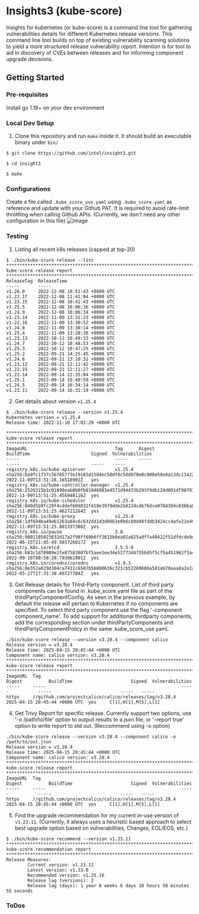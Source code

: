 # Insights3 (kube-score)

Insights for kubernetes (or kube-score) is a command line tool for gathering vulnerabilities details for different Kubernetes release versions. This command line tool builds on top of existing vulnerability scanning solutions to yield a more structured release vulnerability report. Intention is for tool to aid in discovery of CVEs between releases and for informing component upgrade decisions.​


## Getting Started

### Pre-requisites

Install go 1.19+ on your dev environment

### Local Dev Setup

1. Clone this repository and run `make` inside it. It should build an executable binary under `bin/`

```
$ git clone https://github.com/intel/insight3.git

$ cd insight3

$ make
```

### Configurations
Create a file called `.kube_score_use.yaml` using `.kube_score.yaml` as reference and update with your Github PAT. It is required to avoid rate-limit throttling when calling Github APIs.
(Currently, we don't need any other configuration in this file)
![image](https://github.com/user-attachments/assets/9300bc72-b84b-4940-9877-b887b03ce6f5)


### Testing

1. Listing all recent k8s releases (capped at top-20)
```
$ ./bin/kube-score release --list
********************************************************************************
kube-score release report
********************************************************************************
ReleaseTag  ReleaseTime
-----       -----
v1.26.0     2022-12-08 19:51:43 +0000 UTC
v1.22.17    2022-12-08 11:41:04 +0000 UTC
v1.23.15    2022-12-08 10:41:43 +0000 UTC
v1.25.5     2022-12-08 10:06:36 +0000 UTC
v1.24.9     2022-12-08 10:06:34 +0000 UTC
v1.23.14    2022-11-09 13:31:23 +0000 UTC
v1.22.16    2022-11-09 13:30:52 +0000 UTC
v1.24.8     2022-11-09 13:30:14 +0000 UTC
v1.25.4     2022-11-09 13:28:30 +0000 UTC
v1.23.13    2022-10-12 10:49:33 +0000 UTC
v1.24.7     2022-10-12 10:48:53 +0000 UTC
v1.25.3     2022-10-12 10:47:25 +0000 UTC
v1.25.2     2022-09-21 14:25:45 +0000 UTC
v1.24.6     2022-09-21 13:10:31 +0000 UTC
v1.23.12    2022-09-21 12:11:42 +0000 UTC
v1.22.15    2022-09-21 12:11:27 +0000 UTC
v1.22.14    2022-09-14 22:35:04 +0000 UTC
v1.25.1     2022-09-14 19:40:59 +0000 UTC
v1.24.5     2022-09-14 16:34:14 +0000 UTC
v1.23.11    2022-09-14 16:31:19 +0000 UTC
```

2. Get details about version `v1.25.4`

```
$ ./bin/kube-score release --version v1.25.4
Kubernetes version = v1.25.4
Release time: 2022-11-10 17:02:29 +0000 UTC

********************************************************************************
kube-score release report
********************************************************************************
ImageURL                                 Tag      Digest                                                                   BuildTime                       Signed  Vulnerabilities
-----                                    -----    -----                                                                    -----                           -----   -----
registry.k8s.io/kube-apiserver           v1.25.4  sha256:ba9fc1737c5b7857f3e19183d1504ec58df0c50d970e0c008e58e8a13dc11422  2022-11-09T13:51:28.16518902Z   yes
registry.k8s.io/kube-controller-manager  v1.25.4  sha256:2526315b1c01899eab8b0fb81046083e4571d94433b293f9db124d091df98707  2022-11-09T13:51:25.456948116Z  yes
registry.k8s.io/kube-scheduler           v1.25.4  sha256:840d5b9fc29f4cddef60d832f410e3979dde2b8224cdb76dce0784394c0366a0  2022-11-09T13:51:25.462721264Z  yes
registry.k8s.io/kube-proxy               v1.25.4  sha256:1df694ba49eb1263a84c6cb32dd143d09b3e0b6cb0d48fddb3424cc4afe22e49  2022-11-09T13:51:25.801337308Z  yes
registry.k8s.io/pause                    3.8      sha256:9001185023633d17a2f98ff69b6ff2615b8ea02a825adffa40422f51dfdcde9d  2022-06-15T21:45:49.501726017Z  yes
registry.k8s.io/etcd                     3.5.5-0  sha256:b83c1d70989e1fe87583607bf5aee1ee34e52773d4755b95f5cf5a451962f3a4  2022-09-16T00:58:28.793062801Z  yes
registry.k8s.io/coredns/coredns          v1.9.3   sha256:8e352a029d304ca7431c6507b56800636c321cb52289686a581ab70aaa8a2e2a  2022-05-27T17:31:38.60727784Z   yes
```

3. Get Release details for Third-Party component.
List of third party components can be found in .kube_score.yaml file as part of the thirdPartyComponentConfig. As seen in the previous example, by default the release will pertain to Kubernetes if no components are specified. To select third party component use the flag '-component component_name'. To add support for additional thirdparty components, add the corresponding section under thirdPartyComponents and thirdPartyComponentPolicy in the same .kube_score_use.yaml.

```
./bin/kube-score release --version v3.28.4 --component calico
Release version = v3.28.4
Release time: 2025-04-15 20:45:44 +0000 UTC
Component name: calico version: v3.28.4
********************************************************************************
kube-score release report
********************************************************************************
ImageURL  Tag                                                     Digest          BuildTime                      Signed  Vulnerabilities
-----     -----                                                   -----           -----                          -----   -----
https     //github.com/projectcalico/calico/releases/tag/v3.28.4    2025-04-15 20:45:44 +0000 UTC  yes     C[1],H[1],M[5],L[1]
```

4. Get Trivy Report for specific release.
Currently support two options, use '-o /path/to/file' option to output results to a json file, or '-report true' option to write report to std out. (Reccommend using -o option)

```
./bin/kube-score release --version v3.28.4 --component calico -o /path/to/out.json
Release version = v3.28.4
Release time: 2025-04-15 20:45:44 +0000 UTC
Component name: calico version: v3.28.4
********************************************************************************
kube-score release report
********************************************************************************
ImageURL  Tag                                                     Digest          BuildTime                      Signed  Vulnerabilities
-----     -----                                                   -----           -----                          -----   -----
https     //github.com/projectcalico/calico/releases/tag/v3.28.4    2025-04-15 20:45:44 +0000 UTC  yes     C[1],H[1],M[5],L[1]
```

5. Find the upgrade recommendation for my current in-use version of `v1.23.11`. (Currently, it always uses a heuristic based approach to select best upgrade option based on vulnerabilities, Changes, EOL/EOS, etc.)

```
$ ./bin/kube-score recommend --version v1.23.11
********************************************************************************
kube-score recommendation report
********************************************************************************
Release Measures: 
        Current version: v1.23.11
        Latest version: v1.33.0
        Recommended version: v1.25.16
        Release lag (versions): 2
        Release lag (days): 1 year 8 weeks 6 days 10 hours 58 minutes 55 seconds
```

### ToDos

